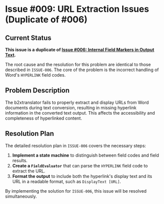 # Issue #009: URL Extraction Issues (Duplicate of #006)

## Current Status
**This issue is a duplicate of [Issue #006: Internal Field Markers in Output Text](./ISSUE-006-Internal-Field-Markers.md).**

The root cause and the resolution for this problem are identical to those described in `ISSUE-006`. The core of the problem is the incorrect handling of Word's `HYPERLINK` field codes.

## Problem Description
The b2xtranslator fails to properly extract and display URLs from Word documents during text conversion, resulting in missing hyperlink information in the converted text output. This affects the accessibility and completeness of hyperlinked content.

## Resolution Plan
The detailed resolution plan in `ISSUE-006` covers the necessary steps:

1.  **Implement a state machine** to distinguish between field codes and field results.
2.  **Create a `FieldEvaluator`** that can parse the `HYPERLINK` field code to extract the URL.
3.  **Format the output** to include both the hyperlink's display text and its URL in a readable format, such as `DisplayText [URL]`.

By implementing the solution for `ISSUE-006`, this issue will be resolved simultaneously.
